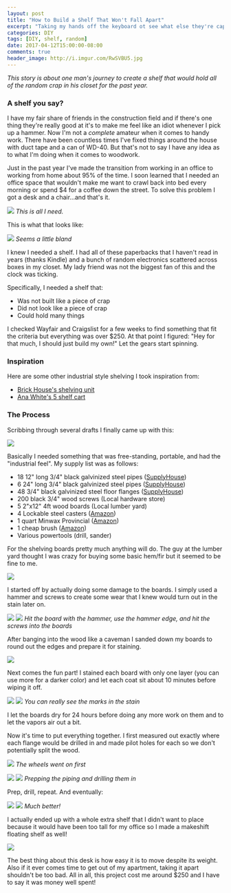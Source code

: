 ```yaml
---
layout: post
title: "How to Build a Shelf That Won't Fall Apart"
excerpt: "Taking my hands off the keyboard ot see what else they're capable of."
categories: DIY
tags: [DIY, shelf, random]
date: 2017-04-12T15:00:00-08:00
comments: true
header_image: http://i.imgur.com/RwSVBU5.jpg
---
```


_This story is about one man's journey to create a shelf that would hold all of the random crap in his closet for the past year._

### A shelf you say?

I have my fair share of friends in the construction field and if there's one thing they're really good at it's to make me feel
like an idiot whenever I pick up a hammer. Now I'm not a _complete_ amateur when it comes to handy work. There have been countless
times I've fixed things around the house with duct tape and a can of WD-40. But that's not to say I have any idea as to
what I'm doing when it comes to woodwork.

Just in the past year I've made the transition from working in an office to working from home about 95% of the time. I soon learned
that I needed an office space that wouldn't make me want to crawl back into bed every morning or spend $4 for a coffee down the street.
To solve this problem I got a desk and a chair...and that's it.

![](http://i.imgur.com/nfvLFGn.png)
_This is all I need._

This is what that looks like:

![](http://i.imgur.com/dhg7fQi.jpg)
_Seems a little bland_

I knew I needed a shelf. I had all of these paperbacks that I haven't read in years (thanks Kindle) and a bunch of random electronics
scattered across boxes in my closet. My lady friend was not the biggest fan of this and the clock was ticking.

Specifically, I needed a shelf that:

+ Was not built like a piece of crap
+ Did not look like a piece of crap
+ Could hold many things

I checked Wayfair and Craigslist for a few weeks to find something that fit the criteria but everything was over $250. At that point I
figured: "Hey for that much, I should just build my own!" Let the gears start spinning.

### Inspiration

Here are some other industrial style shelving I took inspiration from:

+ [Brick House's shelving unit](http://www.the-brick-house.com/2009/09/shelving-unit/)
+ [Ana White's 5 shelf cart](http://www.ana-white.com/2012/01/plans/industrial-5-shelf-cart)

### The Process

Scribbing through several drafts I finally came up with this:

![](http://i.imgur.com/vMrFB1X.jpg)

Basically I needed something that was free-standing, portable, and had the "industrial feel". My supply list was as follows:

+ 18 12" long 3/4" black galvinized steel pipes ([SupplyHouse](http://www.supplyhouse.com/sh/control/product/~product_id=BLN075-1200))
+ 6 24" long 3/4" black galvinized steel pipes ([SupplyHouse](http://www.supplyhouse.com/sh/control/product/~product_id=BLN075-2400))
+ 48 3/4" black galvinized steel floor flanges ([SupplyHouse](http://www.supplyhouse.com/sh/control/product/~product_id=BLFF075))
+ 200 black 3/4" wood screws (Local hardware store)
+ 5 2"x12" 4ft wood boards (Local lumber yard)
+ 4 Lockable steel casters ([Amazon](https://www.amazon.com/gp/product/B00HYEZOLK/ref=oh_aui_detailpage_o05_s00?ie=UTF8&psc=1))
+ 1 quart Minwax Provincial ([Amazon](https://www.amazon.com/gp/product/B000BZZ3FG/ref=oh_aui_detailpage_o04_s00?ie=UTF8&psc=1))
+ 1 cheap brush ([Amazon](https://www.amazon.com/gp/product/B00002N6I4/ref=oh_aui_detailpage_o05_s00?ie=UTF8&psc=1))
+ Various powertools (drill, sander)

For the shelving boards pretty much anything will do. The guy at the lumber yard thought I was crazy for buying some basic hem/fir
but it seemed to be fine to me.

![](http://i.imgur.com/EmnBafZ.jpg)

I started off by actually doing some damage to the boards. I simply used a hammer and screws to create some wear that I knew would turn out
in the stain later on.

![](http://i.imgur.com/RIfYprz.jpg) ![](http://i.imgur.com/qi9fHP2.jpg)
_Hit the board with the hammer, use the hammer edge, and hit the screws into the boards_

After banging into the wood like a caveman I sanded down my boards to round out the edges and prepare it for staining.

![](http://i.imgur.com/sAITDkH.jpg)

Next comes the fun part! I stained each board with only one layer (you can use more for a darker color) and let each coat sit about 10 minutes
before wiping it off.

![](http://i.imgur.com/vOeQk76.jpg) ![](http://i.imgur.com/LxWNVsg.jpg)
_You can really see the marks in the stain_

I let the boards dry for 24 hours before doing any more work on them and to let the vapors air out a bit.

Now it's time to put everything together. I first measured out exactly where each flange would be drilled in and made pilot holes for each so
we don't potentially split the wood.

![](http://i.imgur.com/r3DbrlQ.jpg)
_The wheels went on first_

![](http://i.imgur.com/BevTdvp.jpg) ![](http://i.imgur.com/j8LRGnU.jpg)
_Prepping the piping and drilling them in_

Prep, drill, repeat. And eventually:

![](http://i.imgur.com/RwSVBU5.jpg) ![](http://i.imgur.com/YtNS2UP.jpg)
_Much better!_

I actually ended up with a whole extra shelf that I didn't want to place because it would have been too tall for my office so I made a makeshift
floating shelf as well!

![](http://i.imgur.com/2UKchKf.jpg)

The best thing about this desk is how easy it is to move despite its weight. Also if it ever comes time to get out of my apartment, taking it apart
shouldn't be too bad. All in all, this project cost me around $250 and I have to say it was money well spent!
